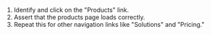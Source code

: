 1. Identify and click on the "Products" link.
2. Assert that the products page loads correctly.
3. Repeat this for other navigation links like "Solutions" and "Pricing."